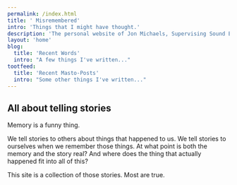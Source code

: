 ```yaml
---
permalink: /index.html
title: ' Misremembered'
intro: 'Things that I might have thought.'
description: 'The personal website of Jon Michaels, Supervising Sound Editor, containing a variety of words, pictures, and sounds.'
layout: 'home'
blog:
  title: 'Recent Words'
  intro: "A few things I've written..."
tootfeed:
  title: 'Recent Masto-Posts'
  intro: "Some other things I've written..."
---
```


## All about telling stories

Memory is a funny thing. 

We tell stories to others about things that happened to us. We tell stories to ourselves when we remember those things. At what point is both the memory and the story real? And where does the thing that actually happened fit into all of this?

This site is a collection of those stories. Most are true. 
